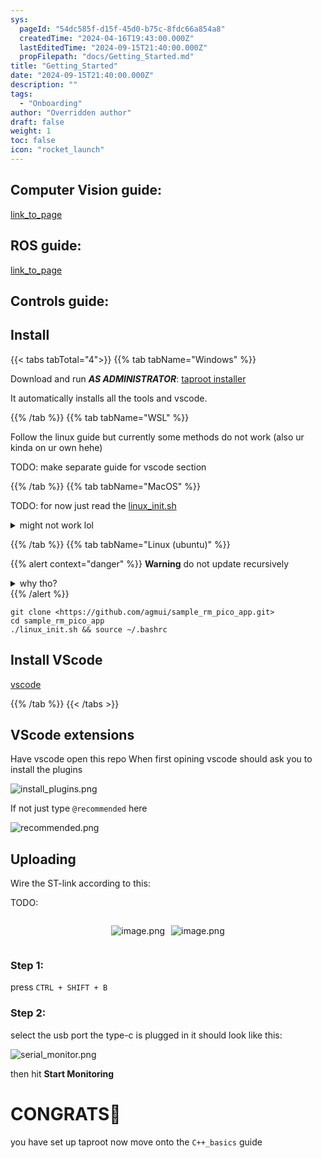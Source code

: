 ```yaml
---
sys:
  pageId: "54dc585f-d15f-45d0-b75c-8fdc66a854a8"
  createdTime: "2024-04-16T19:43:00.000Z"
  lastEditedTime: "2024-09-15T21:40:00.000Z"
  propFilepath: "docs/Getting_Started.md"
title: "Getting_Started"
date: "2024-09-15T21:40:00.000Z"
description: ""
tags:
  - "Onboarding"
author: "Overridden author"
draft: false
weight: 1
toc: false
icon: "rocket_launch"
---
```


## Computer Vision guide:

[link_to_page](86d45bc0-388b-4d26-8848-44f255f73d0e)

## ROS guide:

[link_to_page](3c76c1de-ec8f-46d6-8b0a-294005edc2d5)

## Controls guide:

## Install

{{< tabs tabTotal="4">}}
{{% tab tabName="Windows" %}}

Download and run _**AS ADMINISTRATOR**_: [taproot installer](https://github.com/Thornbots/TeachingFreshies/releases/tag/1.0)

It automatically installs all the tools and vscode.

{{% /tab %}}
{{% tab tabName="WSL" %}}

Follow the linux guide but currently some methods do not work (also ur kinda on ur own hehe)

TODO: make separate guide for vscode section

{{% /tab %}}
{{% tab tabName="MacOS" %}}

TODO: for now just read the [linux_init.sh](https://github.com/agmui/sample_rm_pico_app/blob/main/linux_init.sh)

<details>
<summary>might not work lol</summary>

`brew install libusb pkg-config`

Next install: [vscode](https://code.visualstudio.com/Download)

</details>

{{% /tab %}}
{{% tab tabName="Linux (ubuntu)" %}}

{{% alert context="danger" %}}
**Warning** do not update recursively
<details>
<summary>why tho?</summary>
There are some submodules that may go on for a while (like tinyusb) and I highly
recommend you don't need to get them.
If you want to see what submodules I update just look in `linux_init.sh`
</details>
{{% /alert %}}

```shell
git clone <https://github.com/agmui/sample_rm_pico_app.git>
cd sample_rm_pico_app
./linux_init.sh && source ~/.bashrc
```

## Install VScode

[vscode](https://code.visualstudio.com/Download)

{{% /tab %}}
{{< /tabs >}}

## VScode extensions

Have vscode open this repo
When first opining vscode should ask you to install the plugins

![install_plugins.png](https://prod-files-secure.s3.us-west-2.amazonaws.com/d518164a-d88e-44d1-a4ee-3adb3bd8bce0/89bd30f0-1825-4e77-867b-0a41ce370880/install_plugins.png?X-Amz-Algorithm=AWS4-HMAC-SHA256&X-Amz-Content-Sha256=UNSIGNED-PAYLOAD&X-Amz-Credential=ASIAZI2LB46652Z3C6BA%2F20250215%2Fus-west-2%2Fs3%2Faws4_request&X-Amz-Date=20250215T230320Z&X-Amz-Expires=3600&X-Amz-Security-Token=IQoJb3JpZ2luX2VjECcaCXVzLXdlc3QtMiJGMEQCICcmiUwmYxK%2BVyi8mevUHyqdl1XY2R6jdQBDdgcCfHz4AiBt3xaX3VcuJQYidrg6W8PGHyzei4tyzZ7Bto9%2BoZpVSir%2FAwhQEAAaDDYzNzQyMzE4MzgwNSIMZBUzMnRHus%2BPe5K9KtwDzSH0wzdLvcumbJb2xen%2BL%2FAMQWrYuAzB%2F6m98Yo%2F7lScaqgVeDGz8qWidcOWs%2FZrLoq2F082mubscBjQBvHc%2BVowVZGvOtZt0THVOWJ%2FSolmEug5Kck2ytdGwKx7gLSGybh%2B7HaByx5hSx3yoIzX%2BbUrfw92Ace%2B8LfDC8wMojdmmiRhpxYkFzJKexjU8K6D8WhL6uZTGa4jiPcYtUrAKOWTR4vV0KS%2FPIy6zz7yfIFazjonNKGCzDGavGvN04bwNauqhjtH4ePI5Sl1t%2F1UEYCAyfDICKxUTgvKBh4F3mSzJiGLc%2BadCEDuvs38%2F8AYiln2yptzddxIennGHKuUTxNtcjQLRJGQtbPVAx1Mmz%2BU9eECR3xs0pT6vmytdyXxZXNMOnUqqbSkRpL44Xv23l9h4nyAzhAA8R7GI665rdSAGBJczXgq8VReOf3NiEXtWIByWh8%2FqnTBZCIAZMeNDqNcwR1z8ZPMkEUL3RUQvVL4lsvRMBWUhOPDuUu28lfQ%2FOPwSrWVygm319njQ7C8RK251ntx8pK6JJ1mPz3wa4mKGCevQjfJHvfJJye5AeNJWxo3JLH3h22fqlr%2FLx5I6kefwJOO4Z38G8XhbwY%2BTRbB3cGXpjWGjfTMbr8w%2Fq7EvQY6pgGseNj7KlqUiSV9aPJBsN06tN5NUS4ncvOU3i5sWfWyFfeQ6JXz%2BqdPYeD3%2FoNMJ6%2BE21X%2FDZuzQIc1WK9qTOmMT9JH6UOlFo9mC6DF5BtAbvm7JbZT8zy3q0gVQp6OFV9KX%2FQqGcpBOj6sN5tVBXXaIyFIezC6UiPEi5chySC2Xs2og7dqKzcFNqfdUqa4sDyb5e8XLSZpJy9esxxolNabuAyOvWN2&X-Amz-Signature=f8b1355fc16923ab79f9e0b677f52a52f1f411a07d98931fe587079cd4d956fe&X-Amz-SignedHeaders=host&x-id=GetObject)

If not just type `@recommended` here  

![recommended.png](https://prod-files-secure.s3.us-west-2.amazonaws.com/d518164a-d88e-44d1-a4ee-3adb3bd8bce0/61e661e9-5d85-4dfc-be0d-8d2097a5e793/recommended.png?X-Amz-Algorithm=AWS4-HMAC-SHA256&X-Amz-Content-Sha256=UNSIGNED-PAYLOAD&X-Amz-Credential=ASIAZI2LB46652Z3C6BA%2F20250215%2Fus-west-2%2Fs3%2Faws4_request&X-Amz-Date=20250215T230321Z&X-Amz-Expires=3600&X-Amz-Security-Token=IQoJb3JpZ2luX2VjECcaCXVzLXdlc3QtMiJGMEQCICcmiUwmYxK%2BVyi8mevUHyqdl1XY2R6jdQBDdgcCfHz4AiBt3xaX3VcuJQYidrg6W8PGHyzei4tyzZ7Bto9%2BoZpVSir%2FAwhQEAAaDDYzNzQyMzE4MzgwNSIMZBUzMnRHus%2BPe5K9KtwDzSH0wzdLvcumbJb2xen%2BL%2FAMQWrYuAzB%2F6m98Yo%2F7lScaqgVeDGz8qWidcOWs%2FZrLoq2F082mubscBjQBvHc%2BVowVZGvOtZt0THVOWJ%2FSolmEug5Kck2ytdGwKx7gLSGybh%2B7HaByx5hSx3yoIzX%2BbUrfw92Ace%2B8LfDC8wMojdmmiRhpxYkFzJKexjU8K6D8WhL6uZTGa4jiPcYtUrAKOWTR4vV0KS%2FPIy6zz7yfIFazjonNKGCzDGavGvN04bwNauqhjtH4ePI5Sl1t%2F1UEYCAyfDICKxUTgvKBh4F3mSzJiGLc%2BadCEDuvs38%2F8AYiln2yptzddxIennGHKuUTxNtcjQLRJGQtbPVAx1Mmz%2BU9eECR3xs0pT6vmytdyXxZXNMOnUqqbSkRpL44Xv23l9h4nyAzhAA8R7GI665rdSAGBJczXgq8VReOf3NiEXtWIByWh8%2FqnTBZCIAZMeNDqNcwR1z8ZPMkEUL3RUQvVL4lsvRMBWUhOPDuUu28lfQ%2FOPwSrWVygm319njQ7C8RK251ntx8pK6JJ1mPz3wa4mKGCevQjfJHvfJJye5AeNJWxo3JLH3h22fqlr%2FLx5I6kefwJOO4Z38G8XhbwY%2BTRbB3cGXpjWGjfTMbr8w%2Fq7EvQY6pgGseNj7KlqUiSV9aPJBsN06tN5NUS4ncvOU3i5sWfWyFfeQ6JXz%2BqdPYeD3%2FoNMJ6%2BE21X%2FDZuzQIc1WK9qTOmMT9JH6UOlFo9mC6DF5BtAbvm7JbZT8zy3q0gVQp6OFV9KX%2FQqGcpBOj6sN5tVBXXaIyFIezC6UiPEi5chySC2Xs2og7dqKzcFNqfdUqa4sDyb5e8XLSZpJy9esxxolNabuAyOvWN2&X-Amz-Signature=fc942e6df28d7940ab041e2889bdd064ddfdcf9395c7f76c17e65bf0d5ce5205&X-Amz-SignedHeaders=host&x-id=GetObject)

## Uploading

Wire the ST-link according to this:

TODO:

<div style="display: flex;flex-direction: row; column-gap:10px; max-width: 630px;justify-content: center;">
<div>

![image.png](https://prod-files-secure.s3.us-west-2.amazonaws.com/d518164a-d88e-44d1-a4ee-3adb3bd8bce0/210ecb78-1116-4d7b-b9b7-2292f66fa2c2/image.png?X-Amz-Algorithm=AWS4-HMAC-SHA256&X-Amz-Content-Sha256=UNSIGNED-PAYLOAD&X-Amz-Credential=ASIAZI2LB4666NMDE5RR%2F20250215%2Fus-west-2%2Fs3%2Faws4_request&X-Amz-Date=20250215T230322Z&X-Amz-Expires=3600&X-Amz-Security-Token=IQoJb3JpZ2luX2VjECcaCXVzLXdlc3QtMiJHMEUCIE1lwg1g8b2fp8%2FYHru3ND7JTNaXcwDeV0FrWVEQEzb2AiEAnuQCMhlSnwYgDyVGRZjufPxR0vr%2FoeY1usAbrKctqV0q%2FwMIUBAAGgw2Mzc0MjMxODM4MDUiDGByNkJAtoEmLUuViSrcA%2B6nG0TrFAJtEMjhWJBd9uYTKHZWd%2BY0c5lxwHzvPFLV23XyIGWSaa4iLsxhell3Y3mEgAQsfl4eOIzJduyxLogZSd3aSv3oMurSD9U7V9%2Fu0Y6d4zbXEjWTfkdw%2FtCIa5UtWEMhY3xIG0hcpOHWhSIrWTQfFZvKU6sOwnGIJlVYdmcmiT7HOrywLQ0tXfX%2BTjnpq5iuopFl9RmZgyvIl7gmAgko20c2FESFaNPkVJ0FwONkRIohjk6rjHD8vveuSXg23y088vcEjUlHDvUXtMob2YOOz%2BghmrkKSEX0iNi7OiUgAuNqEUU%2FS4bpTXwWTMdcx3RYKGq6Ly4wsjO5ygZqXOaTtJkouW6MoAMo%2Bg7PwiSSJbK6gkM70NIbZdveYbU4Pc5syvk%2FIA0hPA2kzz9vZ2aKpXWjx559AmDLZuUsljHOIf8L0%2BquOxn9yCquJqkvuIgaL5OrdsBBAAV6oMabD6iHeGw9TCHdSr1Hgn8aspcPIot6IQfj7Af34aQggW5TDKeMykxP%2Fa5%2Bsx4WhgJIJWOGjMQ8eHvSRpbFsdqVWCa9rlHqGBXqnqSgPQ4KQ75faGETKx2CKbWeCr01ISPtOPpYxCMoXrbH5oIGziTg7kxARLXvDvtFAyrUMOOuxL0GOqUBROeTv5RcBrE2wo6tQs45yteS5W8VJvTxyeitFZsLXCATpwzs50tHgf2apthsEQLz7mivz%2FBez49xDpYi2QtAjT8jVyomguBs6HAcOc6DnO%2Bxtki8r585cir4KOyL2YgHakPjMp4g1BYfzWtE7%2FlJ6lSp9vJopsLHCibwk3OjR7Q0efdf6FqQWAglGE9Uvz6XjbnU0ifD8w6w1LpKwE0DgCRLtGSw&X-Amz-Signature=073f8eb2e4bcb0761c453a8e900c74dd0ef7c16ed5d1e5261262fa7beaa33ec4&X-Amz-SignedHeaders=host&x-id=GetObject)

</div>
<div>

![image.png](https://prod-files-secure.s3.us-west-2.amazonaws.com/d518164a-d88e-44d1-a4ee-3adb3bd8bce0/33a0fd0f-8ca6-4a86-8e09-26e95ded1fff/image.png?X-Amz-Algorithm=AWS4-HMAC-SHA256&X-Amz-Content-Sha256=UNSIGNED-PAYLOAD&X-Amz-Credential=ASIAZI2LB466SG56NTPT%2F20250215%2Fus-west-2%2Fs3%2Faws4_request&X-Amz-Date=20250215T230322Z&X-Amz-Expires=3600&X-Amz-Security-Token=IQoJb3JpZ2luX2VjECcaCXVzLXdlc3QtMiJIMEYCIQDDSqJDFoxldCPZL51Cx26JsbF887RtbLUG5nlw14hvYgIhAOu5IIJTRViiqpmnPj%2F7VOQ5TZ4abTHrQVB%2F9xsjBV8iKv8DCFAQABoMNjM3NDIzMTgzODA1IgwDDn%2Fs5DCurk%2BvuzQq3ANDmYSTQ1CEiEILuinG0kfcWs87wjHZKNZIbdwf6SMppZVAqe98jQnL%2FCyrgzye8R6ORY5uJ97my9WdSpdTc6aon%2Fe7uuleQkP4Z2%2FvlfLZbN81KwyDN%2FGv5doLN9LhBYPPcxpXypB4DFAzr4E2X3JOSudX82Ui6EspLA0riaiQMVbFDGmFxELeC3m6tVWJzssrSRHny3TdCMJ25VdYDvFzoQ4OdsI%2FfbpJjjbkaByrpWs1ttxGAQaVuB3K8D5zXA%2B8X%2B7qrUJgAPJUbk%2FC28%2BUxGraTu5t%2FkYAbl2MMnzXNoqg6JFuFLnxajSviNzCojEn5rCDu%2FAWTXT5L16f9ySLUE8tojJW0%2BU2mG%2BNtE6f54kL%2FpPyrobrIbwhEjqX7v2BP8czsXsF3z1UQdebKXoaEL2tJZ7CYFKDYL5G3phyNvdHYyH79qHmPGqFNHgLRZ8OJnSUx%2F6kXF3gyPSjDP8uNhp6Wq9NdZs9cInazOKpdMPUkaITfP%2BvX1l4Itf4NLP1iZQnhMcVvWaJIhWSkC7gJ3WlU9zht5OTf76ogl95yWpZzAFOTQQwb%2FcpOsnWR%2B9oN54RvEsutopo3XoYR4nCT0SAk9TNfb61riCMoJL8ptQOnzrnLEtXhaiWETDIrsS9BjqkARRJIf3fP8ZAE8paaBDqvzXszS%2BGXIkjzNVQ5jgswBrXwt9wQEqq2sJWC5hGjruOI59Z1QCPy5D7u7uVLOD8AtOiOi1au%2Bm%2BffiXJd%2F23KjJX%2B4sm75auk0qpxFwtO%2BqBYSI8hPl7TjRQu%2B6ahOijwKCj2EJh5MKQhUGCI6sN5zivyS8J6ry3QZqjcFszyl4OwIJYCA3LLe1RJzYBsGhE9bqQzka&X-Amz-Signature=fa44fe9fac39c44571343e0d4b3207d92fc9c87939ea9ac0e419ec441b4b8e74&X-Amz-SignedHeaders=host&x-id=GetObject)

</div>
</div>

### Step 1:

press `CTRL + SHIFT + B`

### Step 2:

select the usb port the type-c is plugged in it should look like this:

![serial_monitor.png](https://prod-files-secure.s3.us-west-2.amazonaws.com/d518164a-d88e-44d1-a4ee-3adb3bd8bce0/f03f4774-05d4-4393-b6a0-d5efb6d315ab/serial_monitor.png?X-Amz-Algorithm=AWS4-HMAC-SHA256&X-Amz-Content-Sha256=UNSIGNED-PAYLOAD&X-Amz-Credential=ASIAZI2LB46652Z3C6BA%2F20250215%2Fus-west-2%2Fs3%2Faws4_request&X-Amz-Date=20250215T230320Z&X-Amz-Expires=3600&X-Amz-Security-Token=IQoJb3JpZ2luX2VjECcaCXVzLXdlc3QtMiJGMEQCICcmiUwmYxK%2BVyi8mevUHyqdl1XY2R6jdQBDdgcCfHz4AiBt3xaX3VcuJQYidrg6W8PGHyzei4tyzZ7Bto9%2BoZpVSir%2FAwhQEAAaDDYzNzQyMzE4MzgwNSIMZBUzMnRHus%2BPe5K9KtwDzSH0wzdLvcumbJb2xen%2BL%2FAMQWrYuAzB%2F6m98Yo%2F7lScaqgVeDGz8qWidcOWs%2FZrLoq2F082mubscBjQBvHc%2BVowVZGvOtZt0THVOWJ%2FSolmEug5Kck2ytdGwKx7gLSGybh%2B7HaByx5hSx3yoIzX%2BbUrfw92Ace%2B8LfDC8wMojdmmiRhpxYkFzJKexjU8K6D8WhL6uZTGa4jiPcYtUrAKOWTR4vV0KS%2FPIy6zz7yfIFazjonNKGCzDGavGvN04bwNauqhjtH4ePI5Sl1t%2F1UEYCAyfDICKxUTgvKBh4F3mSzJiGLc%2BadCEDuvs38%2F8AYiln2yptzddxIennGHKuUTxNtcjQLRJGQtbPVAx1Mmz%2BU9eECR3xs0pT6vmytdyXxZXNMOnUqqbSkRpL44Xv23l9h4nyAzhAA8R7GI665rdSAGBJczXgq8VReOf3NiEXtWIByWh8%2FqnTBZCIAZMeNDqNcwR1z8ZPMkEUL3RUQvVL4lsvRMBWUhOPDuUu28lfQ%2FOPwSrWVygm319njQ7C8RK251ntx8pK6JJ1mPz3wa4mKGCevQjfJHvfJJye5AeNJWxo3JLH3h22fqlr%2FLx5I6kefwJOO4Z38G8XhbwY%2BTRbB3cGXpjWGjfTMbr8w%2Fq7EvQY6pgGseNj7KlqUiSV9aPJBsN06tN5NUS4ncvOU3i5sWfWyFfeQ6JXz%2BqdPYeD3%2FoNMJ6%2BE21X%2FDZuzQIc1WK9qTOmMT9JH6UOlFo9mC6DF5BtAbvm7JbZT8zy3q0gVQp6OFV9KX%2FQqGcpBOj6sN5tVBXXaIyFIezC6UiPEi5chySC2Xs2og7dqKzcFNqfdUqa4sDyb5e8XLSZpJy9esxxolNabuAyOvWN2&X-Amz-Signature=8f0316e8c53a85d55f5f2a677cb963cbb315243a178e7304b0724dceb32ab48e&X-Amz-SignedHeaders=host&x-id=GetObject)

then hit **Start Monitoring**

# CONGRATS🎉

you have set up taproot now move onto the `C++_basics` guide
